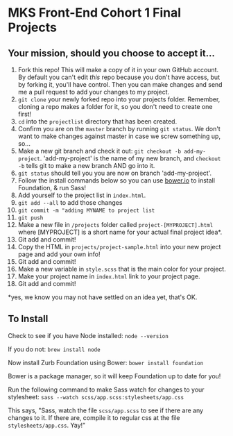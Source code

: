 # MKS Front-End Cohort 1 Final Projects

## Your mission, should you choose to accept it...

1. Fork this repo! This will make a copy of it in your own GitHub account. By default you can't edit _this_ repo because you don't have access, but by forking it, you'll have control. Then you can make changes and send me a pull request to add your changes to my project.
2. `git clone` your newly forked repo into your projects folder. Remember, cloning a repo makes a folder for it, so you don't need to create one first!
3. `cd` into the `projectlist` directory that has been created.
4. Confirm you are on the `master` branch by running `git status`. We don't want to make changes against master in case we screw something up, so...
5. Make a new git branch and check it out: `git checkout -b add-my-project`. 'add-my-project' is the name of my new branch, and `checkout -b` tells git to make a new branch AND go into it.
6. `git status` should tell you you are now on branch 'add-my-project'.
7. Follow the install commands below so you can use [bower.io](Bower) to install Foundation, & run Sass!
8. Add yourself to the project list in `index.html`.
9. `git add --all` to add those changes
10. `git commit -m "adding MYNAME to project list`
11. `git push`
12. Make a new file in `/projects` folder called `project-[MYPROJECT].html` where [MYPROJECT] is a short name for your actual final project idea*.
13. Git add and commit!
14. Copy the HTML in `projects/project-sample.html` into your new project page and add your own info!
15. Git add and commit!
16. Make a new variable in `style.scss` that is the main color for your project.
16. Make your project name in `index.html` link to your project page.
17. Git add and commit!

*yes, we know you may not have settled on an idea yet, that's OK.


## To Install

Check to see if you have Node installed: `node --version`

If you do not: `brew install node`

Now install Zurb Foundation using Bower: `bower install foundation`

Bower is a package manager, so it will keep Foundation up to date for you!

Run the following command to make Sass watch for changes to your stylesheet: `sass --watch scss/app.scss:stylesheets/app.css`

This says, "Sass, watch the file `scss/app.scss` to see if there are any changes to it. If there are, compile it to regular css at the file `stylesheets/app.css`. Yay!"